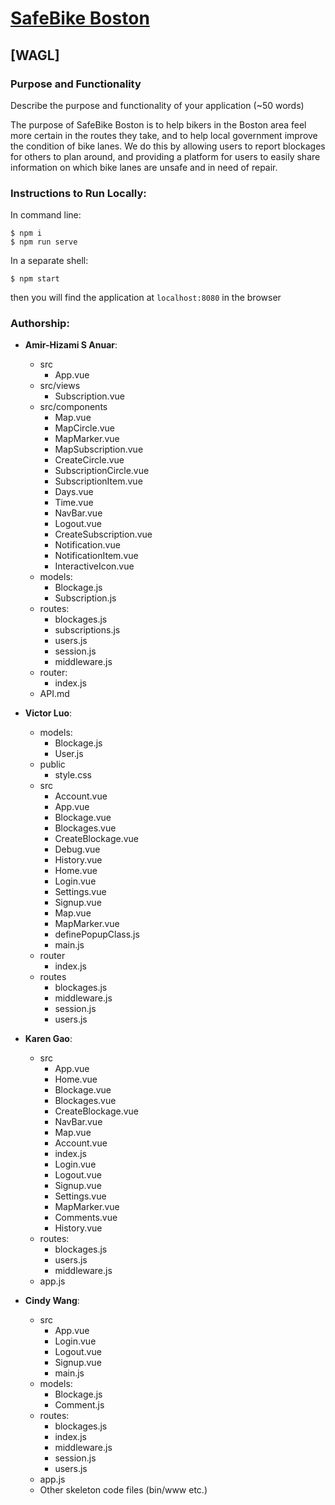 # [SafeBike Boston](https://safebike-boston.herokuapp.com/)

## [WAGL]

### Purpose and Functionality

Describe the purpose and functionality of your application (~50 words)

The purpose of SafeBike Boston is to help bikers in the Boston area feel more certain in the routes they take, and to help local government improve the condition of bike lanes. We do this by allowing users to report blockages for others to plan around, and providing a platform for users to easily share information on which bike lanes are unsafe and in need of repair.

### Instructions to Run Locally:

In command line:

```console
$ npm i
$ npm run serve
```

In a separate shell:

```console
$ npm start
```

then you will find the application at `localhost:8080` in the browser

### Authorship:

- **Amir-Hizami S Anuar**:

  - src
    - App.vue
  - src/views
    - Subscription.vue
  - src/components
    - Map.vue
    - MapCircle.vue
    - MapMarker.vue
    - MapSubscription.vue
    - CreateCircle.vue
    - SubscriptionCircle.vue
    - SubscriptionItem.vue
    - Days.vue
    - Time.vue
    - NavBar.vue
    - Logout.vue
    - CreateSubscription.vue
    - Notification.vue
    - NotificationItem.vue
    - InteractiveIcon.vue
  - models:
    - Blockage.js
    - Subscription.js
  - routes:
    - blockages.js
    - subscriptions.js
    - users.js
    - session.js
    - middleware.js
  - router:
    - index.js
  - API.md

- **Victor Luo**:

  - models:
    - Blockage.js
    - User.js
  - public
    - style.css
  - src
    - Account.vue
    - App.vue
    - Blockage.vue
    - Blockages.vue
    - CreateBlockage.vue
    - Debug.vue
    - History.vue
    - Home.vue
    - Login.vue
    - Settings.vue
    - Signup.vue
    - Map.vue
    - MapMarker.vue
    - definePopupClass.js
    - main.js
  - router
    - index.js
  - routes
    - blockages.js
    - middleware.js
    - session.js
    - users.js

- **Karen Gao**:

  - src
    - App.vue
    - Home.vue
    - Blockage.vue
    - Blockages.vue
    - CreateBlockage.vue
    - NavBar.vue
    - Map.vue
    - Account.vue
    - index.js
    - Login.vue
    - Logout.vue
    - Signup.vue
    - Settings.vue
    - MapMarker.vue
    - Comments.vue
    - History.vue
  - routes:
    - blockages.js
    - users.js
    - middleware.js
  - app.js

- **Cindy Wang**:

  - src
    - App.vue
    - Login.vue
    - Logout.vue
    - Signup.vue
    - main.js
  - models:
    - Blockage.js
    - Comment.js
  - routes:
    - blockages.js
    - index.js
    - middleware.js
    - session.js
    - users.js
  - app.js
  - Other skeleton code files (bin/www etc.)
